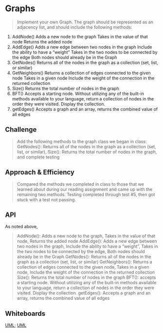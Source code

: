 # Graphs

> Implement your own Graph. The graph should be represented as an adjacency list, and should include the following methods:

1. AddNode()
Adds a new node to the graph
Takes in the value of that node
Returns the added node
2. AddEdge()
Adds a new edge between two nodes in the graph
Include the ability to have a “weight”
Takes in the two nodes to be connected by the edge
Both nodes should already be in the Graph
3. GetNodes()
Returns all of the nodes in the graph as a collection (set, list, or similar)
4. GetNeighbors()
Returns a collection of edges connected to the given node
Takes in a given node
Include the weight of the connection in the returned collection
5. Size()
Returns the total number of nodes in the graph
6. BFT()
Accepts a starting node. Without utilizing any of the built-in methods available to your language, return a collection of nodes in the order they were visited. Display the collection.
7. getEdges()
Accepts a graph and an array, returns the combined value of all edges

## Challenge

> Add the following methods to the graph class we began in class: GetNodes(): Returns all of the nodes in the graph as a collection (set, list, or similar), Size(): Returns the total number of nodes in the graph, and complete testing

## Approach & Efficiency

> Compared the methods we completed in class to those that we learned about during our reading assignment and came up with the remaining two methods. Testing completed through test #5, then got stuck with a test not passing.

## API

As noted above,
> AddNode(): Adds a new node to the graph, Takes in the value of that node, Returns the added node
> AddEdge(): Adds a new edge between two nodes in the graph, Include the ability to have a “weight”, Takes in the two nodes to be connected by the edge, Both nodes should already be in the Graph
> GetNodes(): Returns all of the nodes in the graph as a collection (set, list, or similar)
> GetNeighbors(): Returns a collection of edges connected to the given node, Takes in a given node, Include the weight of the connection in the returned collection
> Size(): Returns the total number of nodes in the graph
> BFT(): accepts a starting node. Without utilizing any of the built-in methods available to your language, return a collection of nodes in the order they were visited. Display the collection.
> getEdges(): Accepts a graph and an array, returns the combined value of all edges

## Whiteboards

[UML]('../assets/BFT.png');
[UML]('../assets/CC-37.png)
